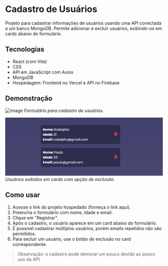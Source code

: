# Cadastro de Usuários

Projeto para cadastrar informações de usuários usando uma API conectada a um banco MongoDB. Permite adicionar e excluir usuários, exibindo-os em cards abaixo do formulário.

## Tecnologias

- React (com Vite)  
- CSS  
- API em JavaScript com Axios  
- MongoDB  
- Hospedagem: Frontend no Vercel e API no Firebase  

## Demonstração

![image](https://github.com/user-attachments/assets/2212a93e-2ed4-4fe1-95fa-0810e7ad4bb8)
*Formulário para cadastro de usuários.*

![Lista de usuários cadastrados](./public/lista-de-usuarios.png)  
*Usuários exibidos em cards com opção de exclusão.*

## Como usar

1. Acesse o link do projeto hospedado (forneça o link aqui).  
2. Preencha o formulário com nome, idade e email.  
3. Clique em "Registrar".  
4. Após o cadastro, o usuário aparece em um card abaixo do formulário.  
5. É possível cadastrar múltiplos usuários, porém emails repetidos não são permitidos.  
6. Para excluir um usuário, use o botão de exclusão no card correspondente.

> Observação: o cadastro pode demorar um pouco devido ao pouco uso da API.
